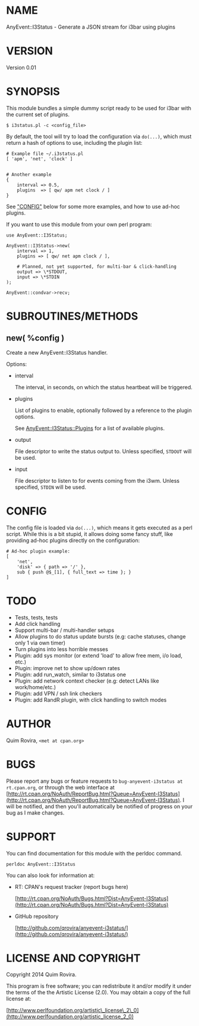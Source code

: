 # NAME

AnyEvent::I3Status - Generate a JSON stream for i3bar using plugins

# VERSION

Version 0.01

# SYNOPSIS

This module bundles a simple dummy script ready to be used for i3bar
with the current set of plugins.

    $ i3status.pl -c <config_file>

By default, the tool will try to load the configuration via `do(...)`, which
must return a hash of options to use, including the plugin list:

    # Example file ~/.i3status.pl
    [ 'apm', 'net', 'clock' ]


    # Another example
    {
        interval => 0.5,
        plugins  => [ qw/ apm net clock / ]
    }

See ["CONFIG"](#config) below for some more examples, and how to use ad-hoc plugins.

If you want to use this module from your own perl program:

    use AnyEvent::I3Status;

    AnyEvent::I3Status->new(
        interval => 1,
        plugins => [ qw/ net apm clock / ],

        # Planned, not yet supported, for multi-bar & click-handling
        output => \*STDOUT,
        input => \*STDIN
    );

    AnyEvent::condvar->recv;

# SUBROUTINES/METHODS

## new( %config )

Create a new AnyEvent::I3Status handler.

Options:

- interval

    The interval, in seconds, on which the status heartbeat will be triggered.

- plugins

    List of plugins to enable, optionally followed by a reference to the plugin
    options.

    See [AnyEvent::I3Status::Plugins](https://metacpan.org/pod/AnyEvent::I3Status::Plugins) for a list of available plugins.

- output

    File descriptor to write the status output to. Unless specified, `STDOUT` will
    be used.

- input

    File descriptor to listen to for events coming from the i3wm. Unless specified,
    `STDIN` will be used.

# CONFIG

The config file is loaded via `do(...)`, which means it gets executed as a
perl script. While this is a bit stupid, it allows doing some fancy stuff, like
providing ad-hoc plugins directly on the configuration:

    # Ad-hoc plugin example:
    [
        'net',
        'disk' => { path => '/' },
        sub { push @$_[1], { full_text => time }; }
    ]

# TODO

- Tests, tests, tests
- Add click handling
- Support multi-bar / multi-handler setups
- Allow plugins to do status update bursts (e.g: cache statuses, change only 1 via own timer)
- Turn plugins into less horrible messes
- Plugin: add sys monitor (or extend 'load' to allow free mem, i/o load, etc.)
- Plugin: improve net to show up/down rates
- Plugin: add run\_watch, similar to i3status one
- Plugin: add network context checker (e.g: detect LANs like work/home/etc.)
- Plugin: add VPN / ssh link checkers
- Plugin: add RandR plugin, with click handling to switch modes

# AUTHOR

Quim Rovira, `<met at cpan.org>`

# BUGS

Please report any bugs or feature requests to `bug-anyevent-i3status at rt.cpan.org`, or through
the web interface at [http://rt.cpan.org/NoAuth/ReportBug.html?Queue=AnyEvent-I3Status](http://rt.cpan.org/NoAuth/ReportBug.html?Queue=AnyEvent-I3Status).  I will be notified, and then you'll
automatically be notified of progress on your bug as I make changes.

# SUPPORT

You can find documentation for this module with the perldoc command.

    perldoc AnyEvent::I3Status

You can also look for information at:

- RT: CPAN's request tracker (report bugs here)

    [http://rt.cpan.org/NoAuth/Bugs.html?Dist=AnyEvent-I3Status](http://rt.cpan.org/NoAuth/Bugs.html?Dist=AnyEvent-I3Status)

- GitHub repository

    [http://github.com/qrovira/anyevent-i3status/](http://github.com/qrovira/anyevent-i3status/)

# LICENSE AND COPYRIGHT

Copyright 2014 Quim Rovira.

This program is free software; you can redistribute it and/or modify it
under the terms of the the Artistic License (2.0). You may obtain a
copy of the full license at:

[http://www.perlfoundation.org/artistic\_license\_2\_0](http://www.perlfoundation.org/artistic_license_2_0)
